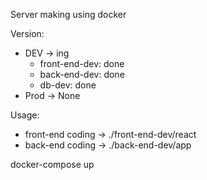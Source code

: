 Server making using docker

Version:
 - DEV -> ing
    - front-end-dev: done
    - back-end-dev: done
    - db-dev: done
 - Prod -> None

Usage:
* front-end coding -> ./front-end-dev/react
* back-end coding -> ./back-end-dev/app

 docker-compose up
